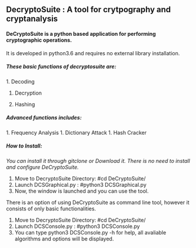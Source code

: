 <h2>DecryptoSuite : A tool for crytpography and cryptanalysis</h2>

<h4>DeCryptoSuite is a python based application for performing cryptographic operations.</h4>
It is developed in python3.6 and requires no external library installation.

<h5>These basic functions of decryptosuite are:</h5>
1. Decoding

1. Decryption

1. Hashing
  
<h5>Advanced functions includes:</h5>
  1. Frequency Analysis
  1. Dictionary Attack
  1. Hash Cracker

<h5>How to Install:</h5>

_You can install it through gitclone or Download it._
_There is no need to install and configure DeCryptoSuite._

  1. Move to DecryptoSuite Directory: #cd DeCryptoSuite/
  1. Launch DCSGraphical.py : #python3 DCSGraphical.py
  1. Now, the window is launched and you can use the tool.

There is an option of using DeCryptoSuite as command line tool, however it consists of only basic functionalities.

  1. Move to DecryptoSuite Directory: #cd DeCryptoSuite/
  1. Launch DCSConsole.py : #python3 DCSConsole.py
  1. You can type python3 DCSConsole.py -h for help, all avaliable algorithms and options will be displayed.
